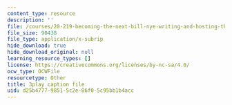 ```yaml
---
content_type: resource
description: ''
file: /courses/20-219-becoming-the-next-bill-nye-writing-and-hosting-the-educational-show-january-iap-2015/d25b477798515c2e86f05c95bb1b4acc_ViSVJJoo7nE.vtt
file_size: 90438
file_type: application/x-subrip
hide_download: true
hide_download_original: null
learning_resource_types: []
license: https://creativecommons.org/licenses/by-nc-sa/4.0/
ocw_type: OCWFile
resourcetype: Other
title: 3play caption file
uid: d25b4777-9851-5c2e-86f0-5c95bb1b4acc
---
```

